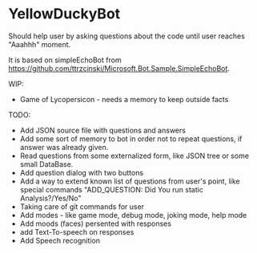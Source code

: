 # YellowDuckyBot
Should help user by asking questions about the code until user reaches "Aaahhh" moment.

It is based on simpleEchoBot from https://github.com/ttrzcinski/Microsoft.Bot.Sample.SimpleEchoBot.

WIP:
- Game of Lycopersicon - needs a memory to keep outside facts

TODO:
- Add JSON source file with questions and answers
- Add some sort of memory to bot in order not to repeat questions, if answer was already given.
- Read questions from some externalized form, like JSON tree or some small DataBase.
- Add question dialog with two buttons
- Add a way to extend known list of questions from user's point, like special commands "ADD_QUESTION: Did You run static Analysis?/Yes/No"
- Taking care of git commands for user
- Add modes - like game mode, debug mode, joking mode, help mode
- Add moods (faces) persented with responses
- add Text-To-speech on responses
- Add Speech recognition
